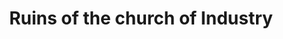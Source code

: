 ---
pid: PT217
title: Ruins of the church of Industry
location_transcription: Kennsington
zipcode: '19122'
outside_phl: 
neighborhood: Yorktown,Old Kensington,Jinogi
age: '56'
age_range: 50-59
instagram: 
image_file_name: PT_217.jpg
proposal_transcription: Save various industry buildings. Gut them but leave walls
  to be open air roofless small park open to sky. Like the ruins of churches you see
  in Ireland with a contempletive walking maze on the floor.
topic: Architecture,Industrial
topic_summary: 0, 0
type: Building
keywords_other: buildings, industry
credit: Gary Kopp
image_labels: 
twitter: 
facebook: 
permalink: "/monuments/pt217/"
layout: item-page
---